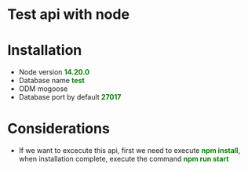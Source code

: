 # Test api with node


# Installation

- Node version <strong style="color: green">14.20.0</strong>
- Database name <strong style="color: green">test</strong>
- ODM mogoose
- Database port by default <strong style="color: green">27017</strong>

# Considerations

- If we want to excecute this api, first we need to execute <strong style="color: green; cursor: pointer">npm
  install</strong>,<br> when installation complete, execute the command <strong style="color: green; crusor: pointer">
  npm run start</strong>
